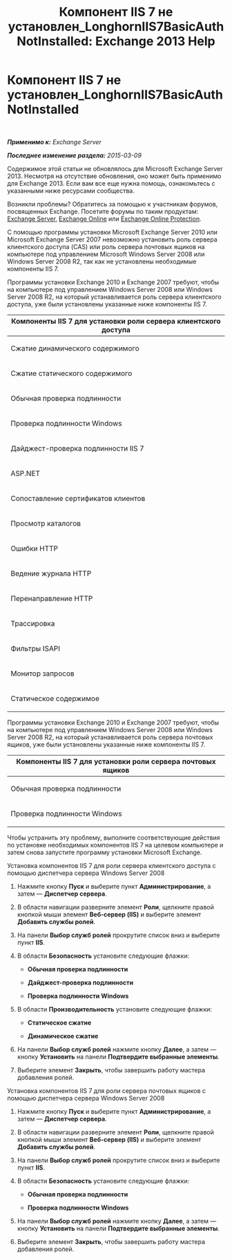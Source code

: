 ﻿---
title: 'Компонент IIS 7 не установлен_LonghornIIS7BasicAuthNotInstalled: Exchange 2013 Help'
TOCTitle: Компонент IIS 7 не установлен_LonghornIIS7BasicAuthNotInstalled
ms:assetid: 2eb3290c-9ce2-4c01-ad47-a26ef60bddb5
ms:mtpsurl: https://technet.microsoft.com/ru-ru/library/ms.exch.setupreadiness.longhorniis7basicauthnotinstalled(v=EXCHG.150)
ms:contentKeyID: 50487740
ms.date: 05/22/2018
mtps_version: v=EXCHG.150
ms.translationtype: MT
---

# Компонент IIS 7 не установлен\_LonghornIIS7BasicAuthNotInstalled

 

_**Применимо к:** Exchange Server_

_**Последнее изменение раздела:** 2015-03-09_

Содержимое этой статьи не обновлялось для Microsoft Exchange Server 2013. Несмотря на отсутствие обновления, оно может быть применимо для Exchange 2013. Если вам все еще нужна помощь, ознакомьтесь с указанными ниже ресурсами сообщества.

Возникли проблемы? Обратитесь за помощью к участникам форумов, посвященных Exchange. Посетите форумы по таким продуктам: [Exchange Server](https://go.microsoft.com/fwlink/p/?linkid=60612), [Exchange Online](https://go.microsoft.com/fwlink/p/?linkid=267542) или [Exchange Online Protection](https://go.microsoft.com/fwlink/p/?linkid=285351).

С помощью программы установки Microsoft Exchange Server 2010 или Microsoft Exchange Server 2007 невозможно установить роль сервера клиентского доступа (CAS) или роль сервера почтовых ящиков на компьютере под управлением Microsoft Windows Server 2008 или Windows Server 2008 R2, так как не установлены необходимые компоненты IIS 7.

Программы установки Exchange 2010 и Exchange 2007 требуют, чтобы на компьютере под управлением Windows Server 2008 или Windows Server 2008 R2, на который устанавливается роль сервера клиентского доступа, уже были установлены указанные ниже компоненты IIS 7.


<table>
<colgroup>
<col style="width: 100%" />
</colgroup>
<thead>
<tr class="header">
<th><strong>Компоненты IIS 7 для установки роли сервера клиентского доступа</strong></th>
</tr>
</thead>
<tbody>
<tr class="odd">
<td><p>Сжатие динамического содержимого</p></td>
</tr>
<tr class="even">
<td><p>Сжатие статического содержимого</p></td>
</tr>
<tr class="odd">
<td><p>Обычная проверка подлинности</p></td>
</tr>
<tr class="even">
<td><p>Проверка подлинности Windows</p></td>
</tr>
<tr class="odd">
<td><p>Дайджест-проверка подлинности IIS 7</p></td>
</tr>
<tr class="even">
<td><p>ASP.NET</p></td>
</tr>
<tr class="odd">
<td><p>Сопоставление сертификатов клиентов</p></td>
</tr>
<tr class="even">
<td><p>Просмотр каталогов</p></td>
</tr>
<tr class="odd">
<td><p>Ошибки HTTP</p></td>
</tr>
<tr class="even">
<td><p>Ведение журнала HTTP</p></td>
</tr>
<tr class="odd">
<td><p>Перенаправление HTTP</p></td>
</tr>
<tr class="even">
<td><p>Трассировка</p></td>
</tr>
<tr class="odd">
<td><p>Фильтры ISAPI</p></td>
</tr>
<tr class="even">
<td><p>Монитор запросов</p></td>
</tr>
<tr class="odd">
<td><p>Статическое содержимое</p></td>
</tr>
</tbody>
</table>


Программы установки Exchange 2010 и Exchange 2007 требуют, чтобы на компьютере под управлением Windows Server 2008 или Windows Server 2008 R2, на который устанавливается роль сервера почтовых ящиков, уже были установлены указанные ниже компоненты IIS 7.


<table>
<colgroup>
<col style="width: 100%" />
</colgroup>
<thead>
<tr class="header">
<th><strong>Компоненты IIS 7 для установки роли сервера почтовых ящиков</strong></th>
</tr>
</thead>
<tbody>
<tr class="odd">
<td><p>Обычная проверка подлинности</p></td>
</tr>
<tr class="even">
<td><p>Проверка подлинности Windows</p></td>
</tr>
</tbody>
</table>


Чтобы устранить эту проблему, выполните соответствующие действия по установке необходимых компонентов IIS 7 на целевом компьютере и затем снова запустите программу установки Microsoft Exchange.

Установка компонентов IIS 7 для роли сервера клиентского доступа с помощью диспетчера сервера Windows Server 2008

1.  Нажмите кнопку **Пуск** и выберите пункт **Администрирование**, а затем — **Диспетчер сервера**.

2.  В области навигации разверните элемент **Роли**, щелкните правой кнопкой мыши элемент **Веб-сервер (IIS)** и выберите элемент **Добавить службы ролей**.

3.  На панели **Выбор служб ролей** прокрутите список вниз и выберите пункт **IIS**.

4.  В области **Безопасность** установите следующие флажки:
    
      - **Обычная проверка подлинности**
    
      - **Дайджест-проверка подлинности**
    
      - **Проверка подлинности Windows**

5.  В области **Производительность** установите следующие флажки:
    
      - **Статическое сжатие**
    
      - **Динамическое сжатие**

6.  На панели **Выбор служб ролей** нажмите кнопку **Далее**, а затем — кнопку **Установить** на панели **Подтвердите выбранные элементы**.

7.  Выберите элемент **Закрыть**, чтобы завершить работу мастера добавления ролей.

Установка компонентов IIS 7 для роли сервера почтовых ящиков с помощью диспетчера сервера Windows Server 2008

1.  Нажмите кнопку **Пуск** и выберите пункт **Администрирование**, а затем — **Диспетчер сервера**.

2.  В области навигации разверните элемент **Роли**, щелкните правой кнопкой мыши элемент **Веб-сервер (IIS)** и выберите элемент **Добавить службы ролей**.

3.  На панели **Выбор служб ролей** прокрутите список вниз и выберите пункт **IIS**.

4.  В области **Безопасность** установите следующие флажки:
    
      - **Обычная проверка подлинности**
    
      - **Проверка подлинности Windows**

5.  На панели **Выбор служб ролей** нажмите кнопку **Далее**, а затем — кнопку **Установить** на панели **Подтвердите выбранные элементы**.

6.  Выберите элемент **Закрыть**, чтобы завершить работу мастера добавления ролей.

